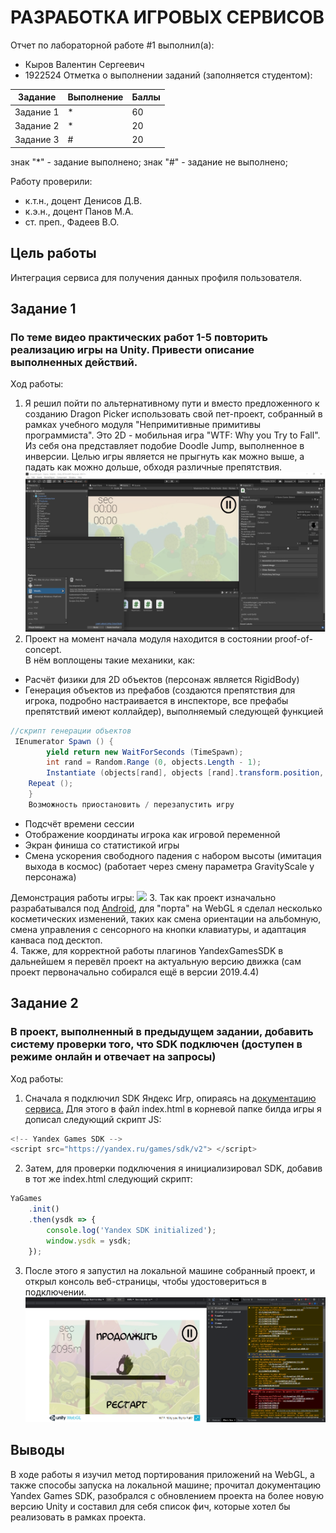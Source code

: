 # РАЗРАБОТКА ИГРОВЫХ СЕРВИСОВ
Отчет по лабораторной работе #1 выполнил(а):
- Кыров Валентин Сергеевич
- 1922524
Отметка о выполнении заданий (заполняется студентом):

| Задание | Выполнение | Баллы |
| ------ | ---------- | ------ |
| Задание 1 | *          | 60 |
| Задание 2 | *          | 20 |
| Задание 3 | #          | 20 |

знак "*" - задание выполнено; знак "#" - задание не выполнено;

Работу проверили:
- к.т.н., доцент Денисов Д.В.
- к.э.н., доцент Панов М.А.
- ст. преп., Фадеев В.О.


## Цель работы
Интеграция сервиса для получения данных профиля пользователя.

## Задание 1
### По теме видео практических работ 1-5 повторить реализацию игры на Unity. Привести описание выполненных действий.
Ход работы:
1. Я решил пойти по альтернативному пути и вместо предложенного к созданию Dragon Picker использовать свой пет-проект, собранный в рамках учебного модуля "Непримитивные примитивы программиста". Это 2D - мобильная игра "WTF: Why you Try to Fall". Из себя она представляет подобие Doodle Jump, выполненное в инверсии. Целью игры является не прыгнуть как можно выше, а падать как можно дольше, обходя различные препятствия.  
![](https://github.com/clzhckr/GameServices_URFU/blob/main/Lab2/Media/Overview.png)  
2. Проект на момент начала модуля находится в состоянии proof-of-concept.  
В нём воплощены такие механики, как:  
+ Расчёт физики для 2D объектов (персонаж является RigidBody)  
+ Генерация объектов из префабов (создаются препятствия для игрока, подробно настраивается в инспекторе, все префабы препятствий имеют коллайдер), выполняемый следующей функцией
```csharp
//скрипт генерации объектов
 IEnumerator Spawn () {
        yield return new WaitForSeconds (TimeSpawn);
        int rand = Random.Range (0, objects.Length - 1);
        Instantiate (objects[rand], objects [rand].transform.position, Quaternion.identity);
    Repeat ();
    }
    Возможность приостановить / перезапустить игру
  ```
+ Подсчёт времени сессии  
+ Отображение координаты игрока как игровой переменной  
+ Экран финиша со статистикой игры  
+ Смена ускорения свободного падения с набором высоты (имитация выхода в космос) (работает через смену параметра GravityScale у персонажа)

Демонстрация работы игры:
![](https://github.com/clzhckr/GameServices_URFU/blob/main/Lab2/Media/Demo.gif)
3. Так как проект изначально разрабатывался под [Android](https://github.com/clzhckr/GameServices_URFU/blob/main/Lab2/Media/OverviewAndroid.png), для "порта" на WebGL я сделал несколько косметических изменений, таких как смена ориентации на альбомную, смена управления с сенсорного на кнопки клавиатуры, и адаптация канваса под десктоп.   
4. Также, для корректной работы плагинов YandexGamesSDK в дальнейшем я перевёл проект на актуальную версию движка (сам проект первоначально собирался ещё в версии 2019.4.4)



## Задание 2
### В проект, выполненный в предыдущем задании, добавить систему проверки того, что SDK подключен (доступен в режиме онлайн и отвечает на запросы)
Ход работы:
1. Сначала я подключил SDK Яндекс Игр, опираясь на [документацию сервиса.](https://yandex.ru/dev/games/doc/dg/sdk/sdk-about.html) Для этого в файл index.html в корневой папке билда игры я дописал следующий скрипт JS:
```javascript
<!-- Yandex Games SDK -->
<script src="https://yandex.ru/games/sdk/v2"> </script>
```
2. Затем, для проверки подключения я инициализировал SDK, добавив в тот же index.html следующий скрипт:
```javascript
YaGames
    .init()
    .then(ysdk => {
        console.log('Yandex SDK initialized');
        window.ysdk = ysdk;
    });
```
3. После этого я запустил на локальной машине собранный проект, и открыл консоль веб-страницы, чтобы удостовериться в подключении.
![](https://github.com/clzhckr/GameServices_URFU/blob/main/Lab2/Media/ConsoleLog.png)




## Выводы

В ходе работы я изучил метод портирования приложений на WebGL, а также способы запуска на локальной машине; прочитал документацию Yandex Games SDK, разобрался с обновлением проекта на более новую версию Unity и составил для себя список фич, которые хотел бы реализовать в рамках проекта.

